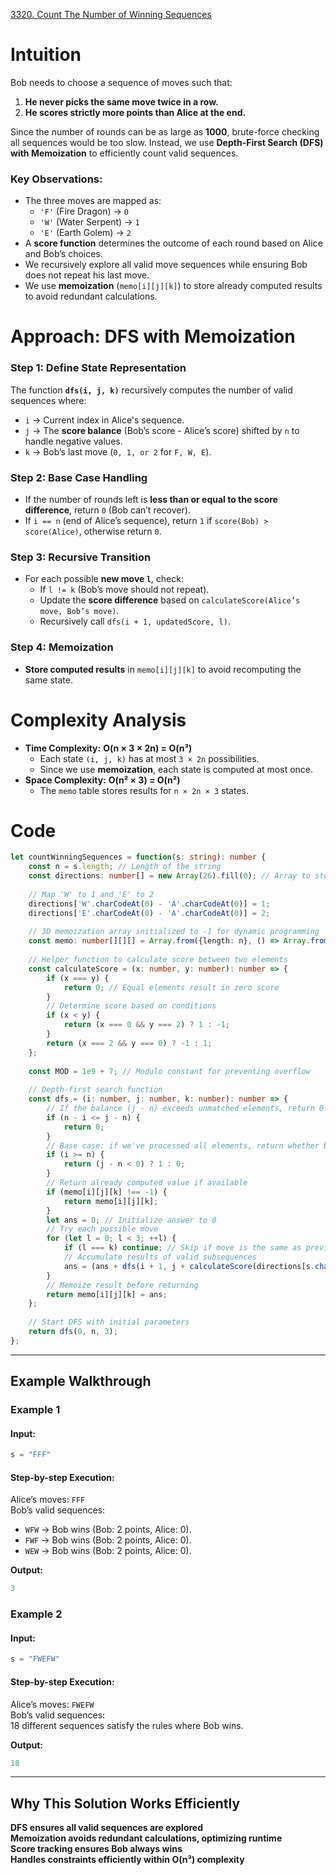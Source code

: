 [3320. Count The Number of Winning Sequences](https://leetcode.com/problems/count-the-number-of-winning-sequences/)

# Intuition

Bob needs to choose a sequence of moves such that:

1. **He never picks the same move twice in a row.**
2. **He scores strictly more points than Alice at the end.**

Since the number of rounds can be as large as **1000**, brute-force checking all sequences would be too slow. Instead, we use **Depth-First Search (DFS) with Memoization** to efficiently count valid sequences.

### **Key Observations:**

- The three moves are mapped as:
    - `'F'` (Fire Dragon) → `0`
    - `'W'` (Water Serpent) → `1`
    - `'E'` (Earth Golem) → `2`
- A **score function** determines the outcome of each round based on Alice and Bob’s choices.
- We recursively explore all valid move sequences while ensuring Bob does not repeat his last move.
- We use **memoization** (`memo[i][j][k]`) to store already computed results to avoid redundant calculations.

# Approach: DFS with Memoization

### **Step 1: Define State Representation**

The function **`dfs(i, j, k)`** recursively computes the number of valid sequences where:

- `i` → Current index in Alice's sequence.
- `j` → The **score balance** (Bob’s score - Alice’s score) shifted by `n` to handle negative values.
- `k` → Bob’s last move (`0, 1, or 2` for `F, W, E`).

### **Step 2: Base Case Handling**

- If the number of rounds left is **less than or equal to the score difference**, return `0` (Bob can’t recover).
- If `i == n` (end of Alice’s sequence), return `1` if `score(Bob) > score(Alice)`, otherwise return `0`.

### **Step 3: Recursive Transition**

- For each possible **new move `l`**, check:
    - If `l != k` (Bob’s move should not repeat).
    - Update the **score difference** based on `calculateScore(Alice’s move, Bob’s move)`.
    - Recursively call `dfs(i + 1, updatedScore, l)`.

### **Step 4: Memoization**

- **Store computed results** in `memo[i][j][k]` to avoid recomputing the same state.

# Complexity Analysis

- **Time Complexity:** **O(n × 3 × 2n) = O(n³)**
    - Each state `(i, j, k)` has at most `3 × 2n` possibilities.
    - Since we use **memoization**, each state is computed at most once.
- **Space Complexity:** **O(n² × 3) = O(n²)**
    - The `memo` table stores results for `n × 2n × 3` states.

# Code

```typescript
let countWinningSequences = function(s: string): number {
    const n = s.length; // Length of the string
    const directions: number[] = new Array(26).fill(0); // Array to store the direction mapping for 'W' and 'E'
  
    // Map 'W' to 1 and 'E' to 2
    directions['W'.charCodeAt(0) - 'A'.charCodeAt(0)] = 1;
    directions['E'.charCodeAt(0) - 'A'.charCodeAt(0)] = 2;
  
    // 3D memoization array initialized to -1 for dynamic programming
    const memo: number[][][] = Array.from({length: n}, () => Array.from({length: n + n + 1}, () => new Array(4).fill(-1)));
  
    // Helper function to calculate score between two elements
    const calculateScore = (x: number, y: number): number => {
        if (x === y) {
            return 0; // Equal elements result in zero score
        }
        // Determine score based on conditions
        if (x < y) {
            return (x === 0 && y === 2) ? 1 : -1;
        }
        return (x === 2 && y === 0) ? -1 : 1;
    };
  
    const MOD = 1e9 + 7; // Modulo constant for preventing overflow
 
    // Depth-first search function
    const dfs = (i: number, j: number, k: number): number => {
        // If the balance (j - n) exceeds unmatched elements, return 0
        if (n - i <= j - n) {
            return 0;
        }
        // Base case: if we've processed all elements, return whether balance is negative
        if (i >= n) {
            return (j - n < 0) ? 1 : 0;
        }
        // Return already computed value if available
        if (memo[i][j][k] !== -1) {
            return memo[i][j][k];
        }
        let ans = 0; // Initialize answer to 0
        // Try each possible move
        for (let l = 0; l < 3; ++l) {
            if (l === k) continue; // Skip if move is the same as previous (to avoid repetition)
            // Accumulate results of valid subsequences
            ans = (ans + dfs(i + 1, j + calculateScore(directions[s.charCodeAt(i) - 'A'.charCodeAt(0)], l), l)) % MOD;
        }
        // Memoize result before returning
        return memo[i][j][k] = ans;
    };
  
    // Start DFS with initial parameters
    return dfs(0, n, 3);
};

```

---

## **Example Walkthrough**

### **Example 1**

#### **Input:**

```typescript
s = "FFF"
```

#### **Step-by-step Execution:**

Alice’s moves: `FFF`  
Bob’s valid sequences:

- `WFW` → Bob wins (Bob: 2 points, Alice: 0).
- `FWF` → Bob wins (Bob: 2 points, Alice: 0).
- `WEW` → Bob wins (Bob: 2 points, Alice: 0).

**Output:**

```typescript
3
```

### **Example 2**

#### **Input:**

```typescript
s = "FWEFW"
```

#### **Step-by-step Execution:**

Alice’s moves: `FWEFW`  
Bob’s valid sequences:  
18 different sequences satisfy the rules where Bob wins.

**Output:**

```typescript
18
```

---

## **Why This Solution Works Efficiently**

**DFS ensures all valid sequences are explored**  
**Memoization avoids redundant calculations, optimizing runtime**  
**Score tracking ensures Bob always wins**  
**Handles constraints efficiently within O(n³) complexity**